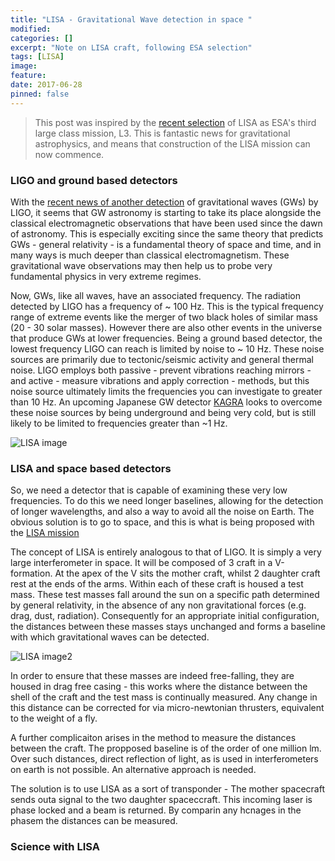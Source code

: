 ```yaml
---
title: "LISA - Gravitational Wave detection in space "
modified:
categories: []
excerpt: "Note on LISA craft, following ESA selection"
tags: [LISA]
image:
feature:
date: 2017-06-28
pinned: false
---
```



>This post was inspired by the [recent selection](https://www.elisascience.org/news/top-news/gravitational-wave-mission-selected) of LISA as ESA's third large class mission, L3. This is fantastic news for gravitational astrophysics, and means that construction of the LISA mission can now commence.


### LIGO and ground based detectors

With the [recent news of another detection](http://earthsky.org/space/astronomers-detect-gravitational-waves) of gravitational waves (GWs) by LIGO, it seems that GW astronomy is starting to take its place alongside the classical electromagnetic observations that have been used since the dawn of astronomy. This is especially exciting since the same theory that predicts GWs - general relativity - is a fundamental theory of space and time, and in many ways is much deeper than classical electromagnetism. These gravitational wave observations may then help us to probe very fundamental physics in very extreme regimes.


Now, GWs, like all waves, have an associated frequency. The radiation detected by LIGO has a frequency of ~ 100 Hz. This is the typical frequency range of extreme events like the merger of two black holes of similar mass (20 - 30 solar masses). However there are also other events in the universe that produce GWs at lower frequencies. Being a ground based detector, the lowest frequency LIGO can reach is limited by noise to ~ 10 Hz. These noise sources are primarily due to tectonic/seismic activity and general thermal noise. LIGO employs both passive - prevent vibrations reaching mirrors - and active - measure vibrations and apply correction - methods, but this noise source ultimately limits the frequencies you can investigate to greater than 10 Hz. An upcoming Japanese GW detector [KAGRA](https://en.wikipedia.org/wiki/KAGRA) looks to overcome these noise sources by being underground and being very cold, but is still likely to be limited to frequencies greater than ~1 Hz.

![LISA image](http://cdn.media.astronomy.com/~/media/images/bonus/gravity/redshiftSpectrum.jpg?mw=2000)

### LISA and space based detectors

So, we need a detector that is capable of examining these very low frequencies. To do this we need longer baselines, allowing for the detection of longer wavelengths, and also a way to avoid all the noise on Earth. The obvious solution is to go to space, and this is what is being proposed with the [LISA mission](https://www.elisascience.org/)

The concept of LISA is entirely analogous to that of LIGO. It is simply a very large interferometer in space. It will be composed of 3 craft in a V-formation. At the apex of the V sits the mother craft, whilst 2 daughter craft rest at the ends of the arms. Within each of these craft is housed a test mass. These test masses fall around the sun on a specific path determined by general relativity, in the absence of any non gravitational forces (e.g. drag, dust, radiation). Consequently for an appropriate initial configuration, the distances between these masses stays unchanged and forms a baseline with which gravitational waves can be detected.

![LISA image2](https://www.elisascience.org/files/imagecache/fullview/images/eLISA__2.jpg)


In order to ensure that these masses are indeed free-falling, they are housed in drag free casing - this works where the distance between the shell of the craft and the test mass is continually measured. Any change in this distance can be corrected for via micro-newtonian thrusters, equivalent to the weight of a fly.


A further complicaiton arises in the method to measure the distances between the craft. The propposed baseline is of the order of one million lm. Over such distances, direct reflection of light, as is used in interferometers on earth is not possible. An alternative approach is needed.

The solution is to use LISA as a sort of transponder - The mother spacecraft sends outa signal to the two daughter spaceccraft. This incoming laser is phase locked and a beam is returned. By comparin any hcnages in the phasem the distances can be measured.

### Science with LISA
